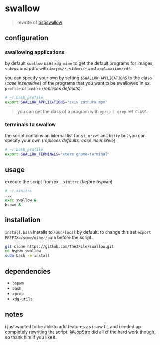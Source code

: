 # swallow

> rewrite of [bspswallow](https://github.com/JopStro/bspswallow)

## configuration

### swallowing applications
by default `swallow` uses `xdg-mime` to get the default programs
for images, videos and pdfs with `images/*`, `videos/*` and
`application/pdf`.

you can specify your own by setting `$SWALLOW_APPLICATIONS` to
the class (*case insensitive*) of the programs that you want to be swallowed in
ex. `profile` or `bashrc` (*replaces defaults*).

``` bash
# ~/.bash_profile
export SWALLOW_APPLICATIONS="sxiv zathura mpv"
```

> you can get the class of a program with `xprop | grep WM_CLASS`.

### terminals to swallow
the script contains an internal list for `st`, `urxvt` and `kitty`
but you can specify your own (*replaces defaults, case insensitive*)

``` bash
# ~/.bash_profile
export SWALLOW_TERMINALS="xterm gnome-terminal"
```

## usage
execute the script from ex. `.xinitrc` (*before bspwm*)
``` bash
# ~/.xinitrc
...
exec swallow &
bspwm &
```

## installation
`install.bash` installs to `/usr/local` by default.
to change this set `export PREFIX=/some/other/path`
before the script. 

``` bash
git clone https://github.com/The3File/swallow.git
cd bspwm_swallow
sudo bash -e install
```

## dependencies
* `bspwm`
* `bash`
* `xprop`
* `xdg-utils` 

## notes
i just wanted to be able to add features as i saw fit, and i ended up completely rewriting the script.
[@JopStro](https://github.com/JopStro) did all of the hard work though, so thank him if you like it.
